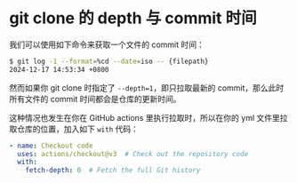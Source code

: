 # git clone 的 depth 与 commit 时间

我们可以使用如下命令来获取一个文件的 commit 时间：

```bash
$ git log -1 --format=%cd --date=iso -- {filepath}
2024-12-17 14:53:34 +0800
```

然而如果你 git clone 时指定了 `--depth=1`，即只拉取最新的 commit，那么此时所有文件的 commit 时间都会是仓库的更新时间。

这种情况也发生在你在 GitHub actions 里执行拉取时，所以在你的 yml 文件里拉取仓库的位置，加入如下 `with` 代码：

```yaml
- name: Checkout code
  uses: actions/checkout@v3  # Check out the repository code
  with:
    fetch-depth: 0  # Fetch the full Git history
```
